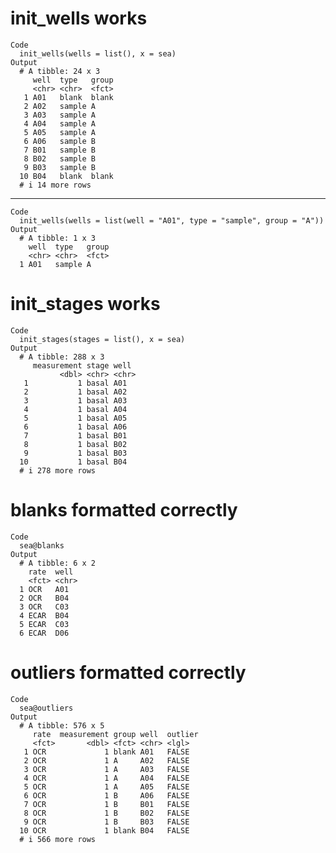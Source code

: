 # init_wells works

    Code
      init_wells(wells = list(), x = sea)
    Output
      # A tibble: 24 x 3
         well  type   group
         <chr> <chr>  <fct>
       1 A01   blank  blank
       2 A02   sample A    
       3 A03   sample A    
       4 A04   sample A    
       5 A05   sample A    
       6 A06   sample B    
       7 B01   sample B    
       8 B02   sample B    
       9 B03   sample B    
      10 B04   blank  blank
      # i 14 more rows

---

    Code
      init_wells(wells = list(well = "A01", type = "sample", group = "A"))
    Output
      # A tibble: 1 x 3
        well  type   group
        <chr> <chr>  <fct>
      1 A01   sample A    

# init_stages works

    Code
      init_stages(stages = list(), x = sea)
    Output
      # A tibble: 288 x 3
         measurement stage well 
               <dbl> <chr> <chr>
       1           1 basal A01  
       2           1 basal A02  
       3           1 basal A03  
       4           1 basal A04  
       5           1 basal A05  
       6           1 basal A06  
       7           1 basal B01  
       8           1 basal B02  
       9           1 basal B03  
      10           1 basal B04  
      # i 278 more rows

# blanks formatted correctly

    Code
      sea@blanks
    Output
      # A tibble: 6 x 2
        rate  well 
        <fct> <chr>
      1 OCR   A01  
      2 OCR   B04  
      3 OCR   C03  
      4 ECAR  B04  
      5 ECAR  C03  
      6 ECAR  D06  

# outliers formatted correctly

    Code
      sea@outliers
    Output
      # A tibble: 576 x 5
         rate  measurement group well  outlier
         <fct>       <dbl> <fct> <chr> <lgl>  
       1 OCR             1 blank A01   FALSE  
       2 OCR             1 A     A02   FALSE  
       3 OCR             1 A     A03   FALSE  
       4 OCR             1 A     A04   FALSE  
       5 OCR             1 A     A05   FALSE  
       6 OCR             1 B     A06   FALSE  
       7 OCR             1 B     B01   FALSE  
       8 OCR             1 B     B02   FALSE  
       9 OCR             1 B     B03   FALSE  
      10 OCR             1 blank B04   FALSE  
      # i 566 more rows


